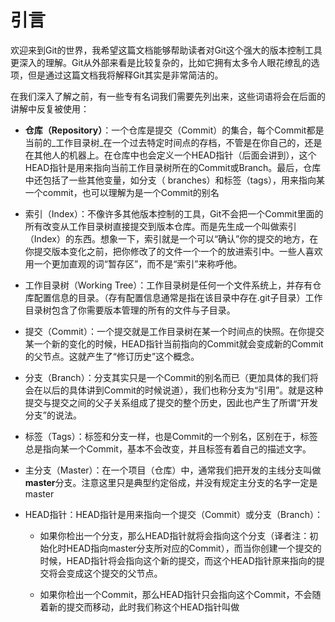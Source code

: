 # 引言

欢迎来到Git的世界，我希望这篇文档能够帮助读者对Git这个强大的版本控制工具更深入的理解。Git从外部来看是比较复杂的，比如它拥有太多令人眼花缭乱的选项，但是通过这篇文档我将解释Git其实是非常简洁的。

在我们深入了解之前，有一些专有名词我们需要先列出来，这些词语将会在后面的讲解中反复被使用：

* **仓库（Repository）**：一个仓库是提交（Commit）的集合，每个Commit都是当前的_工作目录树_在一个过去特定时间点的存档，不管是在你自己的，还是在其他人的机器上。在仓库中也会定义一个HEAD指针（后面会讲到），这个HEAD指针是用来指向当前工作目录树所在的Commit或Branch。最后，仓库中还包括了一些其他变量，如分支（ branches）和标签（tags），用来指向某一个commit，也可以理解为是一个Commit的别名
* 索引（Index）：不像许多其他版本控制的工具，Git不会把一个Commit里面的所有改变从工作目录树直接提交到版本仓库。而是先生成一个叫做索引（Index）的东西。想象一下，索引就是一个可以“确认”你的提交的地方，在你提交版本变化之前，把你修改了的文件一个一个的放进索引中。一些人喜欢用一个更加直观的词“暂存区”，而不是“索引”来称呼他。
* 工作目录树（Working Tree）：工作目录树是任何一个文件系统上，并存有仓库配置信息的目录。（存有配置信息通常是指在该目录中存在.git子目录）工作目录树包含了你需要版本管理的所有的文件与子目录。
* 提交（Commit）：一个提交就是工作目录树在某一个时间点的快照。在你提交某一个新的变化的时候，HEAD指针当前指向的Commit就会变成新的Commit的父节点。这就产生了“修订历史”这个概念。
* 分支（Branch）：分支其实只是一个Commit的别名而已（更加具体的我们将会在以后的具体讲到Commit的时候说道），我们也称分支为“引用”。就是这种提交与提交之间的父子关系组成了提交的整个历史，因此也产生了所谓“开发分支”的说法。
* 标签（Tags）：标签和分支一样，也是Commit的一个别名，区别在于，标签总是指向某一个Commit，基本不会改变，并且标签有着自己的描述文字。

* 主分支（Master）：在一个项目（仓库）中，通常我们把开发的主线分支叫做**master**分支。注意这里只是典型约定俗成，并没有规定主分支的名字一定是master

* HEAD指针：HEAD指针是用来指向一个提交（Commit）或分支（Branch）：

  * 如果你检出一个分支，那么HEAD指针就将会指向这个分支（译者注：初始化时HEAD指向master分支所对应的Commit），而当你创建一个提交的时候，HEAD指针将会指向这个新的提交，而这个HEAD指针原来指向的提交将会变成这个提交的父节点。

  * 如果你检出一个Commit，那么HEAD指针只会指向这个Commit，不会随着新的提交而移动，此时我们称这个HEAD指针叫做



